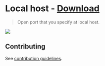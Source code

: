 # Local host - [Download](https://github.com/nikitavoloboev/small-workflows/blob/master/local-host/Local%20host.alfredworkflow?raw=true)
> Open port that you specify at local host.

![](https://i.imgur.com/tybOKPN.png)

## Contributing
See [contribution guidelines](../CONTRIBUTING.md#readme).
